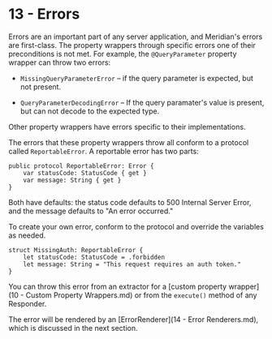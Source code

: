 # 13 - Errors

Errors are an important part of any server application, and Meridian's errors are first-class. The property wrappers through specific errors one of their preconditions is not met. For example, the `@QueryParameter` property wrapper can throw two errors:

* `MissingQueryParameterError` – if the query parameter is expected, but not present.

* `QueryParameterDecodingError` – If the query paramater's value is present, but can not decode to the expected type.

Other property wrappers have errors specific to their implementations.

The errors that these property wrappers throw all conform to a protocol called `ReportableError`. A reportable error has two parts:

    public protocol ReportableError: Error {
        var statusCode: StatusCode { get }
        var message: String { get }
    }

Both have defaults: the status code defaults to 500 Internal Server Error, and the message defaults to "An error occurred."

To create your own error, conform to the protocol and override the variables as needed.

    struct MissingAuth: ReportableError {
        let statusCode: StatusCode = .forbidden
        let message: String = "This request requires an auth token."
    }

You can throw this error from an extractor for a [custom property wrapper](10 - Custom Property Wrappers.md) or from the `execute()` method of any Responder.

The error will be rendered by an [ErrorRenderer](14 - Error Renderers.md), which is discussed in the next section.
